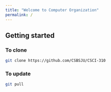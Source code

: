 ```yaml
---
title: "Welcome to Computer Organization"
permalink: /
---
```


## Getting started

### To clone
```sh
git clone https://github.com/CSBSJU/CSCI-310
```

### To update
```sh
git pull
```
